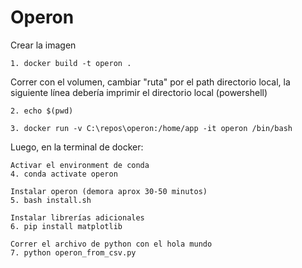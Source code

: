 # Operon

Crear la imagen

    1. docker build -t operon .



Correr con el volumen, cambiar "ruta" por el path directorio local, la siguiente línea
debería imprimir el directorio local (powershell)

    2. echo $(pwd)

    3. docker run -v C:\repos\operon:/home/app -it operon /bin/bash


Luego, en la terminal de docker:

    Activar el environment de conda
    4. conda activate operon

    Instalar operon (demora aprox 30-50 minutos)
    5. bash install.sh

    Instalar librerías adicionales
    6. pip install matplotlib

    Correr el archivo de python con el hola mundo
    7. python operon_from_csv.py